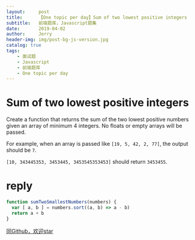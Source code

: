```yaml
---
layout:     post
title:      【One topic per day】Sum of two lowest positive integers
subtitle:   前端题库，Javascript题集
date:       2019-04-02
author:     Jerry
header-img: img/post-bg-js-version.jpg
catalog: true
tags:
    - 面试题
    - Javascript
    - 前端题库
    - One topic per day
---
```


# Sum of two lowest positive integers
Create a function that returns the sum of the two lowest positive numbers given an array of minimum 4 integers. No floats or empty arrays will be passed.

For example, when an array is passed like `[19, 5, 42, 2, 77]`, the output should be `7`.

`[10, 343445353, 3453445, 3453545353453]` should return `3453455`.

# reply
```js
function sumTwoSmallestNumbers(numbers) {  
  var [ a, b ] = numbers.sort((a, b) => a - b)
  return a + b
}
```



[同Github，欢迎star](https://github.com/xiqe/code-train/issues)
